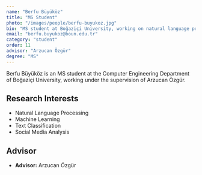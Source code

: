```yaml
---
name: "Berfu Büyüköz"
title: "MS Student"
photo: "/images/people/berfu-buyukoz.jpg"
bio: "MS student at Boğaziçi University, working on natural language processing under the supervision of Arzucan Özgür."
email: "berfu.buyukoz@boun.edu.tr"
category: "student"
order: 11
advisor: "Arzucan Özgür"
degree: "MS"
---
```


Berfu Büyüköz is an MS student at the Computer Engineering Department of Boğaziçi University, working under the supervision of Arzucan Özgür.

## Research Interests

- Natural Language Processing
- Machine Learning
- Text Classification
- Social Media Analysis

## Advisor

- **Advisor:** Arzucan Özgür 